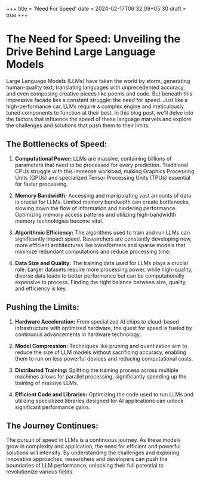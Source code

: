 +++
title = 'Need For Speed'
date = 2024-02-17T06:32:09+05:30
draft = true
+++

# The Need for Speed: Unveiling the Drive Behind Large Language Models

Large Language Models (LLMs) have taken the world by storm, generating human-quality text, translating languages with unprecedented accuracy, and even composing creative pieces like poems and code. But beneath this impressive facade lies a constant struggle: the need for speed. Just like a high-performance car, LLMs require a complex engine and meticulously tuned components to function at their best. In this blog post, we'll delve into the factors that influence the speed of these language marvels and explore the challenges and solutions that push them to their limits.

## The Bottlenecks of Speed:

1. **Computational Power:** LLMs are massive, containing billions of parameters that need to be processed for every prediction. Traditional CPUs struggle with this immense workload, making Graphics Processing Units (GPUs) and specialized Tensor Processing Units (TPUs) essential for faster processing.

2. **Memory Bandwidth:** Accessing and manipulating vast amounts of data is crucial for LLMs. Limited memory bandwidth can create bottlenecks, slowing down the flow of information and hindering performance. Optimizing memory access patterns and utilizing high-bandwidth memory technologies become vital.

3. **Algorithmic Efficiency:** The algorithms used to train and run LLMs can significantly impact speed. Researchers are constantly developing new, more efficient architectures like transformers and sparse models that minimize redundant computations and reduce processing time.

4. **Data Size and Quality:** The training data used for LLMs plays a crucial role. Larger datasets require more processing power, while high-quality, diverse data leads to better performance but can be computationally expensive to process. Finding the right balance between size, quality, and efficiency is key.

## Pushing the Limits:

1. **Hardware Acceleration:** From specialized AI chips to cloud-based infrastructure with optimized hardware, the quest for speed is fueled by continuous advancements in hardware technology.

2. **Model Compression:** Techniques like pruning and quantization aim to reduce the size of LLM models without sacrificing accuracy, enabling them to run on less powerful devices and reducing computational costs.

3. **Distributed Training:** Splitting the training process across multiple machines allows for parallel processing, significantly speeding up the training of massive LLMs.

4. **Efficient Code and Libraries:** Optimizing the code used to run LLMs and utilizing specialized libraries designed for AI applications can unlock significant performance gains.

## The Journey Continues:

The pursuit of speed in LLMs is a continuous journey. As these models grow in complexity and application, the need for efficient and powerful solutions will intensify. By understanding the challenges and exploring innovative approaches, researchers and developers can push the boundaries of LLM performance, unlocking their full potential to revolutionize various fields.